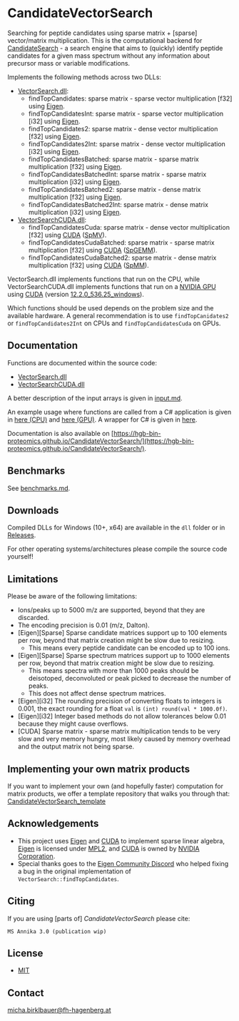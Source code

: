 # CandidateVectorSearch

Searching for peptide candidates using sparse matrix + [sparse] vector/matrix multiplication. This is the computational backend for
[CandidateSearch](https://github.com/hgb-bin-proteomics/CandidateSearch) - a search engine that aims to (quickly) identify peptide candidates for
a given mass spectrum without any information about precursor mass or variable modifications.

Implements the following methods across two DLLs:
- [VectorSearch.dll](https://github.com/hgb-bin-proteomics/CandidateVectorSearch/blob/master/VectorSearch/dllmain.cpp):
  - findTopCandidates: sparse matrix - sparse vector multiplication [f32] using [Eigen](https://eigen.tuxfamily.org/).
  - findTopCandidatesInt: sparse matrix - sparse vector multiplication [i32] using [Eigen](https://eigen.tuxfamily.org/).
  - findTopCandidates2: sparse matrix - dense vector multiplication [f32] using [Eigen](https://eigen.tuxfamily.org/).
  - findTopCandidates2Int: sparse matrix - dense vector multiplication [i32] using [Eigen](https://eigen.tuxfamily.org/).
  - findTopCandidatesBatched: sparse matrix - sparse matrix multiplication [f32] using [Eigen](https://eigen.tuxfamily.org/).
  - findTopCandidatesBatchedInt: sparse matrix - sparse matrix multiplication [i32] using [Eigen](https://eigen.tuxfamily.org/).
  - findTopCandidatesBatched2: sparse matrix - dense matrix multiplication [f32] using [Eigen](https://eigen.tuxfamily.org/).
  - findTopCandidatesBatched2Int: sparse matrix - dense matrix multiplication [i32] using [Eigen](https://eigen.tuxfamily.org/).
- [VectorSearchCUDA.dll](https://github.com/hgb-bin-proteomics/CandidateVectorSearch/blob/master/VectorSearchCUDA/dllmain.cpp):
  - findTopCandidatesCuda: sparse matrix - dense vector multiplication [f32] using [CUDA](https://developer.nvidia.com/cuda-toolkit) ([SpMV](https://docs.nvidia.com/cuda/cusparse/index.html#cusparsespmv)).
  - findTopCandidatesCudaBatched: sparse matrix - sparse matrix multiplication [f32] using [CUDA](https://developer.nvidia.com/cuda-toolkit) ([SpGEMM](https://docs.nvidia.com/cuda/cusparse/index.html#cusparsespgemm)).
  - findTopCandidatesCudaBatched2: sparse matrix - dense matrix multiplication [f32] using [CUDA](https://developer.nvidia.com/cuda-toolkit) ([SpMM](https://docs.nvidia.com/cuda/cusparse/index.html#cusparsespmm)).

VectorSearch.dll implements functions that run on the CPU, while VectorSearchCUDA.dll implements functions that run on a [NVIDIA GPU](https://www.nvidia.com/) using [CUDA](https://developer.nvidia.com/cuda-toolkit) (version [12.2.0_536.25_windows](https://developer.nvidia.com/cuda-toolkit-archive)).

Which functions should be used depends on the problem size and the available hardware. A general recommendation is to use
`findTopCanidates2` or `findTopCandidates2Int` on CPUs and `findTopCandidatesCuda` on GPUs.

## Documentation

Functions are documented within the source code:
- [VectorSearch.dll](https://github.com/hgb-bin-proteomics/CandidateVectorSearch/blob/master/VectorSearch/dllmain.cpp)
- [VectorSearchCUDA.dll](https://github.com/hgb-bin-proteomics/CandidateVectorSearch/blob/master/VectorSearchCUDA/dllmain.cpp)

A better description of the input arrays is given in [input.md](input.md).

An example usage where functions are called from a C# application is given in
[here (CPU)](https://github.com/hgb-bin-proteomics/CandidateSearch/blob/master/CandidateSearchCPU.cs)
and [here (GPU)](https://github.com/hgb-bin-proteomics/CandidateSearch/blob/master/CandidateSearchGPU.cs).
A wrapper for C# is given in [here](https://github.com/hgb-bin-proteomics/CandidateVectorSearch/blob/master/VectorSearchInterface/VectorSearchAPI.cs).

Documentation is also available on
[https://hgb-bin-proteomics.github.io/CandidateVectorSearch/](https://hgb-bin-proteomics.github.io/CandidateVectorSearch/).

## Benchmarks

See [benchmarks.md](benchmarks.md).

## Downloads

Compiled DLLs for Windows (10+, x64) are available in the `dll` folder or in
[Releases](https://github.com/hgb-bin-proteomics/CandidateVectorSearch/releases).

For other operating systems/architectures please compile the source code yourself!

## Limitations

Please be aware of the following limitations:
- Ions/peaks up to 5000 m/z are supported, beyond that they are discarded.
- The encoding precision is 0.01 (m/z, Dalton).
- \[Eigen\]\[Sparse\] Sparse candidate matrices support up to 100 elements per row, beyond that matrix creation might be slow due to resizing.
  - This means every peptide candidate can be encoded up to 100 ions.
- \[Eigen\]\[Sparse\] Sparse spectrum matrices support up to 1000 elements per row, beyond that matrix creation might be slow due to resizing.
  - This means spectra with more than 1000 peaks should be deisotoped, deconvoluted or peak picked to decrease the number of peaks.
  - This does not affect dense spectrum matrices.
- \[Eigen\]\[i32\] The rounding precision of converting floats to integers is 0.001, the exact rounding for a float `val` is `(int) round(val * 1000.0f)`.
- \[Eigen\]\[i32\] Integer based methods do not allow tolerances below 0.01 because they might cause overflows.
- \[CUDA\] Sparse matrix - sparse matrix multiplication tends to be very slow and very memory hungry, most likely caused by memory overhead and the output matrix not being sparse.

## Implementing your own matrix products

If you want to implement your own (and hopefully faster) computation for matrix products, we offer a template repository that walks you through that:
[CandidateVectorSearch_template](https://github.com/hgb-bin-proteomics/CandidateVectorSearch_template/)

## Acknowledgements

- This project uses [Eigen](https://eigen.tuxfamily.org/) and [CUDA](https://developer.nvidia.com/cuda-toolkit) to implement sparse linear algebra, [Eigen](https://eigen.tuxfamily.org/) is licensed under [MPL2](https://www.mozilla.org/en-US/MPL/2.0/), and [CUDA](https://developer.nvidia.com/cuda-toolkit) is owned by [NVIDIA Corporation](https://www.nvidia.com/).
- Special thanks goes to the [Eigen Community Discord](https://discord.gg/2SkEJGqZjR) who helped fixing a bug in the original implementation of `VectorSearch::findTopCandidates`.

## Citing

If you are using [parts of] *CandidateVectorSearch* please cite:

```
MS Annika 3.0 (publication wip)
```

## License

- [MIT](https://github.com/hgb-bin-proteomics/CandidateVectorSearch/blob/master/LICENSE)

## Contact

[micha.birklbauer@fh-hagenberg.at](mailto:micha.birklbauer@fh-hagenberg.at)

